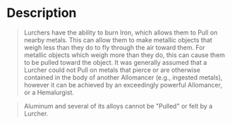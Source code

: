 # Description
>Lurchers have the ability to burn Iron, which allows them to Pull on nearby metals. This can allow them to make metallic objects that weigh less than they do to fly through the air toward them. For metallic objects which weigh more than they do, this can cause them to be pulled toward the object. It was generally assumed that a Lurcher could not Pull on metals that pierce or are otherwise contained in the body of another Allomancer (e.g., ingested metals), however it can be achieved by an exceedingly powerful Allomancer, or a Hemalurgist.

>Aluminum and several of its alloys cannot be "Pulled" or felt by a Lurcher.